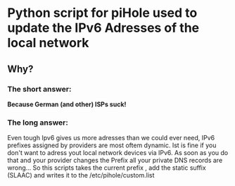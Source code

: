 # Python script for piHole used to update the IPv6 Adresses of the local network
## Why?
### The short answer: 
**Because German (and other) ISPs suck!**  
### The long answer: 
Even tough Ipv6 gives us more adresses than we could ever need, IPv6 prefixes assigned by providers are most oftem dynamic.
Ist is fine if you don't want to adress yout local network devices via IPv6. As soon as you do that and your provider changes the Prefix all your private DNS records are wrong...
So this scripts takes the current prefix , add the static suffix (SLAAC) and writes it to the /etc/pihole/custom.list
